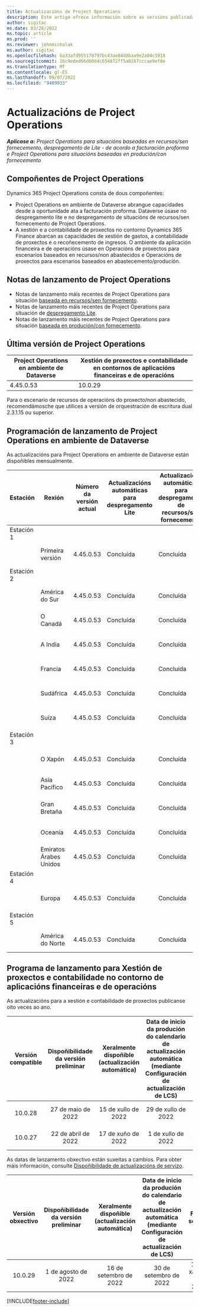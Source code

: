 ```yaml
---
title: Actualizacións de Project Operations
description: Este artigo ofrece información sobre as versións publicadas de Dynamics 365 Project Operations.
author: sigitac
ms.date: 03/28/2022
ms.topic: article
ms.prod: ''
ms.reviewer: johnmichalak
ms.author: sigitac
ms.openlocfilehash: ba33afd955170797bc43ae84d8baa9e2a04c5918
ms.sourcegitcommit: 16c9eded66d60d4c654872ff5a0267cccae9ef0e
ms.translationtype: MT
ms.contentlocale: gl-ES
ms.lasthandoff: 09/07/2022
ms.locfileid: "9409933"
---
```

# <a name="project-operations-updates"></a>Actualizacións de Project Operations

_**Aplícase a:** Project Operations para situacións baseadas en recursos/sen fornecemento, despregamento de Lite - de acordo a facturación proforma e Project Operations para situacións baseadas en produción/con fornecemento_



## <a name="project-operations-components"></a>Compoñentes de Project Operations

Dynamics 365 Project Operations consta de dous compoñentes:

- Project Operations en ambiente de Dataverse abrangue capacidades desde a oportunidade ata a facturación proforma. Dataverse úsase no despregamento lite e no despregamento de situacións de recursos/sen fornecemento de Project Operations.
- A xestión e a contabilidade de proxectos no contorno Dynamics 365 Finance abarcan as capacidades de xestión de gastos, a contabilidade de proxectos e o recoñecemento de ingresos. O ambiente da aplicación financeira e de operacións úsase en Operacións de proxectos para escenarios baseados en recursos/non abastecidos e Operacións de proxectos para escenarios baseados en abastecemento/produción.

## <a name="project-operations-release-notes"></a>Notas de lanzamento de Project Operations
- Notas de lanzamento máis recentes de Project Operations para situación [baseada en recursos/sen fornecemento](whats-new-july-2022-resource-based.md).
- Notas de lanzamento máis recentes de Project Operations para situación de [despregamento Lite](../pro/whats-new/whats-new-july-2022-lite.md).
- Notas de lanzamento máis recentes de Project Operations para situación [baseada en produción/con fornecemento](../prod-pma/whats-new/whats-new-jul-2022-stocked.md).

## <a name="project-operations-latest-version"></a>Última versión de Project Operations

| Project Operations en ambiente de Dataverse | Xestión de proxectos e contabilidade en contornos de aplicacións financeiras e de operacións | 
| --- | --- |
| 4.45.0.53 | 10.0.29 |

Para o escenario de recursos de operacións do proxecto/non abastecido, recomendámosche que utilices a versión de orquestración de escritura dual 2.3.1.15 ou superior.

## <a name="release-schedule-for-project-operations-on-dataverse-environment"></a>Programación de lanzamento de Project Operations en ambiente de Dataverse

As actualizacións para Project Operations en ambiente de Dataverse están dispoñibles mensualmente. 

| Estación | Rexión | Número da versión actual | Actualizacións automáticas para despregamento Lite | Actualizacións automáticas para despregamento de recursos/sen fornecemento | Número da versión seguinte | A seguinte versión está dispoñible xeralmente |
|-----------|-----------------------|-----------------|--------------------|---------------------|---------------------|---------------------|
| Estación 1 |   &nbsp;              |    &nbsp;       | &nbsp;             |      &nbsp;         |      &nbsp;         |      &nbsp;         |
|   &nbsp;  | Primeira versión         |  4.45.0.53      | Concluída           | Concluída            | A determinar                 | 09 de setembro de 2022      |
| Estación 2 |   &nbsp;              |    &nbsp;       | &nbsp;             |      &nbsp;         |      &nbsp;         |      &nbsp;         |
|   &nbsp;  | América do Sur         |  4.45.0.53      | Concluída           | Concluída            | A determinar                 | 09 de setembro de 2022       |
|   &nbsp;  | O Canadá                |  4.45.0.53      | Concluída           | Concluída            | A determinar                 | 09 de setembro de 2022       |
|   &nbsp;  | A India                 |  4.45.0.53      | Concluída           | Concluída            | A determinar                 | 09 de setembro de 2022       |
|   &nbsp;  | Francia                |  4.45.0.53      | Concluída           | Concluída            | A determinar                 | 09 de setembro de 2022       |
|   &nbsp;  | Sudáfrica          |  4.45.0.53      | Concluída           | Concluída            | A determinar                 | 09 de setembro de 2022       |
|   &nbsp;  | Suíza           |  4.45.0.53      | Concluída           | Concluída            | A determinar                 | 09 de setembro de 2022       |
| Estación 3 |      &nbsp;           |     &nbsp;      |     &nbsp;         |      &nbsp;         |      &nbsp;         |      &nbsp;         |
|   &nbsp;  | O Xapón                 |  4.45.0.53      | Concluída      | Concluída       | A determinar                 | 09 de setembro de 2022       |
|   &nbsp;  | Asia Pacífico          |  4.45.0.53      | Concluída      | Concluída       | A determinar                 | 09 de setembro de 2022       |
|   &nbsp;  | Gran Bretaña         |  4.45.0.53      | Concluída      | Concluída       | A determinar                 | 09 de setembro de 2022       |
|   &nbsp;  | Oceanía               |  4.45.0.53      | Concluída      | Concluída       | A determinar                 | 09 de setembro de 2022       |
|   &nbsp;  | Emiratos Árabes Unidos  |  4.45.0.53      | Concluída      | Concluída       | A determinar                 | 09 de setembro de 2022       |
| Estación 4 |     &nbsp;            |     &nbsp;      |     &nbsp;         |      &nbsp;         |      &nbsp;         |      &nbsp;         |
|   &nbsp;  | Europa                |  4.45.0.53      | Concluída           | Concluída            | A determinar           | 16 de setembro de 2022       |
| Estación 5 |     &nbsp;            |     &nbsp;      |     &nbsp;         |      &nbsp;         |      &nbsp;         |      &nbsp;         |
|   &nbsp;  | América do Norte         |  4.45.0.53      | Concluída           | Concluída            | A determinar           | 16 de setembro de 2022       |

## <a name="release-schedule-for-project-management-and-accounting-in-the-finance-and-operations-apps-environment"></a>Programa de lanzamento para Xestión de proxectos e contabilidade no contorno de aplicacións financeiras e de operacións

As actualizacións para a xestión e contabilidade de proxectos publícanse oito veces ao ano.

|Versión compatible| Dispoñibilidade da versión preliminar | Xeralmente dispoñible (actualización automática) | Data de inicio da produción do calendario de actualización automática (mediante Configuración de actualización de LCS) |   Fin do servizo   |
|:---------------:|:---------------------------:|:---------------------------------:|:--------------------------------------------------------------------:|:------------------:|
|     10.0.28     |      27 de maio de 2022           |        15 de xullo de 2022              |                          29 de xullo de 2022                               | 21 de outubro de 2022   |
|     10.0.27     |      22 de abril de 2022         |        17 de xuño de 2022              |                          1 de xullo de 2022                                | 16 de setembro de 2022 |

As datas de lanzamento obxectivo están suxeitas a cambios. Para obter máis información, consulte [Dispoñibilidade de actualizacións de servizo](/dynamics365/fin-ops-core/fin-ops/get-started/public-preview-releases?toc=%2fdynamics365%2ffinance%2ftoc.json).

|Versión obxectivo | Dispoñibilidade da versión preliminar | Xeralmente dispoñible (actualización automática) | Data de inicio da produción do calendario de actualización automática (mediante Configuración de actualización de LCS) |   Fin do servizo   |
|:---------------:|:---------------------------:|:---------------------------------:|:--------------------------------------------------------------------:|:------------------:|
|     10.0.29     |      1 de agosto de 2022         |       16 de setembro de 2022          |                        30 de setembro de 2022                            | 13 de xaneiro de 2023   |

[!INCLUDE[footer-include](../includes/footer-banner.md)]
